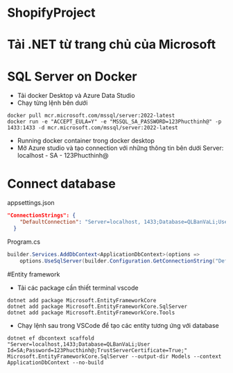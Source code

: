 # ShopifyProject

# Tải .NET từ trang chủ của Microsoft
 
# SQL Server on Docker
- Tải docker Desktop và Azure Data Studio
- Chạy từng lệnh bên dưới
```
docker pull mcr.microsoft.com/mssql/server:2022-latest
docker run -e "ACCEPT_EULA=Y" -e "MSSQL_SA_PASSWORD=123Phucthinh@" -p 1433:1433 -d mcr.microsoft.com/mssql/server:2022-latest
```
- Running docker container trong docker desktop
- Mở Azure studio và tạo connection với những thông tin bên dưới
Server: localhost - SA - 123Phucthinh@

# Connect database
appsettings.json
``` json
"ConnectionStrings": {
    "DefaultConnection": "Server=localhost, 1433;Database=QLBanVaLi;User Id=SA;Password=123Phucthinh@;TrustServerCertificate=True;Encrypt=True"
  }
```
Program.cs
``` C#
builder.Services.AddDbContext<ApplicationDbContext>(options =>
    options.UseSqlServer(builder.Configuration.GetConnectionString("DefaultConnection")));
```

#Entity framework
- Tải các package cần thiết
terminal vscode
```
dotnet add package Microsoft.EntityFrameworkCore
dotnet add package Microsoft.EntityFrameworkCore.SqlServer
dotnet add package Microsoft.EntityFrameworkCore.Tools
```
- Chạy lệnh sau trong VSCode để tạo các entity tương ứng với database
```
dotnet ef dbcontext scaffold "Server=localhost,1433;Database=QLBanVaLi;User Id=SA;Password=123Phucthinh@;TrustServerCertificate=True;" Microsoft.EntityFrameworkCore.SqlServer --output-dir Models --context ApplicationDbContext --no-build
```
